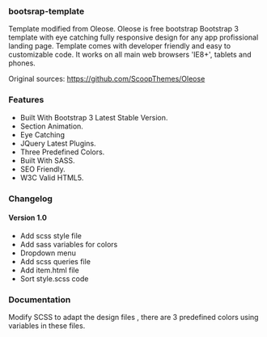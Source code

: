 ### bootsrap-template
Template modified from Oleose.
Oleose is free bootstrap Bootstrap 3 template with eye catching fully responsive design for any app profissional landing page. Template comes with developer friendly and easy to customizable code. It works on all main web browsers 'IE8+', tablets and phones.

Original sources: https://github.com/ScoopThemes/Oleose


### Features
+ Built With Bootstrap 3 Latest Stable Version.
+ Section Animation.
+ Eye Catching
+ JQuery Latest Plugins.
+ Three Predefined Colors.
+ Built With SASS.
+ SEO Friendly.
+ W3C Valid HTML5.

### Changelog
#### Version 1.0
+ Add scss style file
+ Add sass variables for colors
+ Dropdown menu
+ Add scss queries file
+ Add item.html file
+ Sort style.scss code

### Documentation
Modify SCSS to adapt the design files , there are 3 predefined colors using variables in these files.